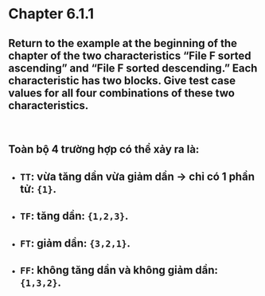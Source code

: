 # Chapter 6.1.1
## Return to the example at the beginning of the chapter of the two characteristics “File F sorted ascending” and “File F sorted descending.” Each characteristic has two blocks. Give test case values for all four combinations of these two characteristics.
<br>

## Toàn bộ 4 trường hợp có thể xảy ra là:
- ## `TT`: vừa tăng dần vừa giảm dần -> chỉ có 1 phần tử: `{1}`.
- ## `TF`: tăng dần: `{1,2,3}`.
- ## `FT`: giảm dần: `{3,2,1}`.
- ## `FF`: không tăng dần và không giảm dần: `{1,3,2}`.